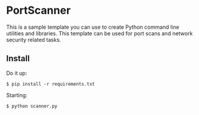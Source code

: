 # PortScanner
This is a sample template you can use to create Python command line utilities and libraries. This template can be used for port scans and network security related tasks.

## Install
Do it up:
```
$ pip install -r requirements.txt
```
Starting:
```
$ python scanner.py
```

